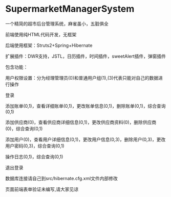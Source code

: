 # SupermarketManagerSystem
一个精简的超市后台管理系统，麻雀虽小，五脏俱全


前端使用纯HTML代码开发，无框架


后端使用框架：Struts2+Spring+Hibernate




扩展插件：DWR支持，JSTL，日历插件，时间插件，sweetAlert插件，弹窗插件



包含功能：



用户权限设置：分为经理管理员(0)和普通用户组(1),(3)代表只能对自己的数据进行操作



登录



添加账单(0,1)，查看详细账单(0,1)，更改账单信息(0,1)，删除账单(0,1)，综合查询(0,1)




添加供应商(0)，查看供应商详细信息(0,1)，更改供应商资料(0)，删除供应商(0)，综合查询(0,1)




添加用户(0)，查看用户详细信息(0,1)，更改用户信息(0,3)，删除用户(0,3)，更改用户密码(0,3)，综合查询(0,1)




操作日志(0,1)，综合查询(0,1)





退出登录





数据库连接请自己到src/hibernate.cfg.xml文件内部修改



页面前端表单验证未编写,请大家见谅
